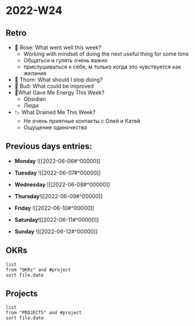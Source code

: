 # 2022-W24
## Retro
-   🌹 Rose: What went well this week? 
	- Working with mindset of doing the next useful thing for some time
	- Общаться и гулять очень важно
	- прислушиваться к себе, м только когда это чувствуется как желание
-   🌵 Thorn: What should I stop doing?
-   🌱 Bud: What could be improved
-   🔋What Gave Me Energy This Week?
	- Obsidian
	- Люди
-   📉 What Drained Me This Week?
	- Не очень приятные контакты с Олей и Катей
	- Ощущение одиночества


## Previous days entries:
- **Monday** ![[2022-06-06#^00000]]
- **Tuesday** ![[2022-06-07#^00000]]

- **Wednesday** ![[2022-06-08#^00000]]

- **Thursday**![[2022-06-09#^00000]]

- **Friday** ![[2022-06-10#^00000]]

- **Saturday**![[2022-06-11#^00000]]
- **Sunday** ![[2022-06-12#^00000]]
## OKRs
```dataview
list
from "OKRs" and #project 
sort file.date
```
## Projects
```dataview
list
from "PROJECTS" and #project 
sort file.date
```
